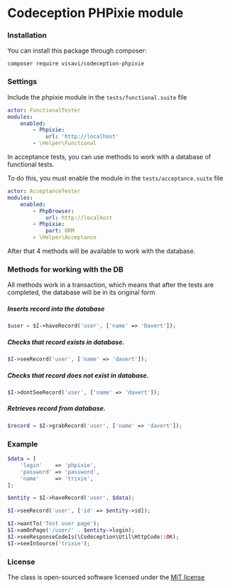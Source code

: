 # Codeception PHPixie module

### Installation
You can install this package through composer:

```
composer require visavi/codeception-phpixie
```

### Settings

Include the phpixie module in the `tests/functional.suite` file
```yaml
actor: FunctionalTester
modules:
    enabled:
        - Phpixie:
            url: 'http://localhost'
        - \Helper\Functional
```

In acceptance tests, you can use methods to work with a database of functional tests.

To do this, you must enable the module in the `tests/acceptance.suite` file
```yaml
actor: AcceptanceTester
modules:
    enabled:
        - PhpBrowser:
            url: http://localhost
        - Phpixie:
            part: ORM
        - \Helper\Acceptance
```

After that 4 methods will be available to work with the database.

### Methods for working with the DB

All methods work in a transaction, which means that after the tests are completed, the database will be in its original form

##### Inserts record into the database

```php
$user = $I->haveRecord('user', ['name' => 'Davert']);
```
##### Checks that record exists in database.

```php
$I->seeRecord('user', ['name' => 'davert']);
```

##### Checks that record does not exist in database.

```php
$I->dontSeeRecord('user', ['name' => 'davert']);
```

##### Retrieves record from database.

```php
$record = $I->grabRecord('user', ['name' => 'davert']);
```

### Example

```php
$data = [
    'login'    => 'phpixie',
    'password' => 'password',
    'name'     => 'trixie',
];

$entity = $I->haveRecord('user', $data);

$I->seeRecord('user', ['id' => $entity->id]);

$I->wantTo('Test user page');
$I->amOnPage('/user/' . $entity->login);
$I->seeResponseCodeIs(\Codeception\Util\HttpCode::OK);
$I->seeInSource('trixie');
```

### License

The class is open-sourced software licensed under the [MIT license](http://opensource.org/licenses/MIT)
